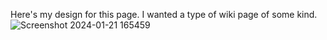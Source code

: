Here's my design for this page. I wanted a type of wiki page of some kind.
![Screenshot 2024-01-21 165459](https://github.com/otis425/OB-CS290/assets/71042122/9c3e0268-a564-42c0-ac5c-dbc0a49c9db5)

